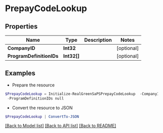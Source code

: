 # PrepayCodeLookup
## Properties

Name | Type | Description | Notes
------------ | ------------- | ------------- | -------------
**CompanyID** | **Int32** |  | [optional] 
**ProgramDefinitionIDs** | **Int32[]** |  | [optional] 

## Examples

- Prepare the resource
```powershell
$PrepayCodeLookup = Initialize-RealGreenSaPSPrepayCodeLookup  -CompanyID null `
 -ProgramDefinitionIDs null
```

- Convert the resource to JSON
```powershell
$PrepayCodeLookup | ConvertTo-JSON
```

[[Back to Model list]](../README.md#documentation-for-models) [[Back to API list]](../README.md#documentation-for-api-endpoints) [[Back to README]](../README.md)

